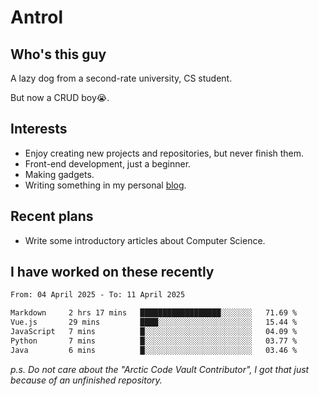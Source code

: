 # Antrol

## Who's this guy

A lazy dog from a second-rate university, CS student.

But now a CRUD boy😭.

## Interests

* Enjoy creating new projects and repositories, but never finish them.
* Front-end development, just a beginner.
* Making gadgets.
* Writing something in my personal [blog](https://blog.antrol.xyz/).

## Recent plans

* Write some introductory articles about Computer Science.

<!--
* Try to develop a website for [Anime4KCPP](https://github.com/TianZerL/Anime4KCPP).
* Develop a Markdown renderer which user can customize its css, of course it is GUI-based.~~(If I could finish  it before getting bored)~~
* Work with my [teammates](https://github.com/SWJTU-Lazy-Dogs).
* Find something interests me, as a hobby after finishing my ~~boring~~ homework.
-->

## I have worked on these recently

<!--START_SECTION:waka-->

```txt
From: 04 April 2025 - To: 11 April 2025

Markdown     2 hrs 17 mins   ██████████████████░░░░░░░   71.69 %
Vue.js       29 mins         ████░░░░░░░░░░░░░░░░░░░░░   15.44 %
JavaScript   7 mins          █░░░░░░░░░░░░░░░░░░░░░░░░   04.09 %
Python       7 mins          █░░░░░░░░░░░░░░░░░░░░░░░░   03.77 %
Java         6 mins          █░░░░░░░░░░░░░░░░░░░░░░░░   03.46 %
```

<!--END_SECTION:waka-->

*p.s.  Do not care about the "Arctic Code Vault Contributor", I got that just because of an unfinished repository.*

<!--
**qzmlgfj/qzmlgfj** is a ✨ _special_ ✨ repository because its `README.md` (this file) appears on your GitHub profile.

Here are some ideas to get you started:

- 🔭 I’m currently working on ...
- 🌱 I’m currently learning ...
- 👯 I’m looking to collaborate on ...
- 🤔 I’m looking for help with ...
- 💬 Ask me about ...
- 📫 How to reach me: ...
- 😄 Pronouns: ...
- ⚡ Fun fact: ...
-->
